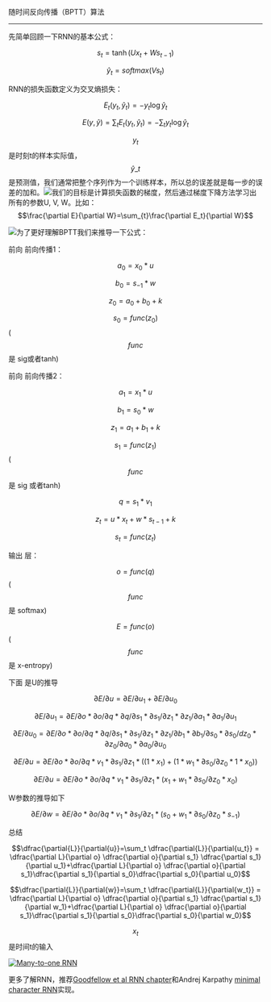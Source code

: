 随时间反向传播（BPTT）算法

---

先简单回顾一下RNN的基本公式：

$$s_t = \tanh (Ux_t+Ws_{t-1})$$

$$\hat y_t=softmax(Vs_t)$$

RNN的损失函数定义为交叉熵损失：

$$E_t(y_t,\hat y_t)=-y_t\log\hat y_t $$

$$E(y,\hat y)=\sum_{t}E_t(y_t, \hat y_t)=-\sum_{t}y_t\log\hat y_t$$

$$y_t$$是时刻t的样本实际值， $$\hat y\_t$$是预测值，我们通常把整个序列作为一个训练样本，所以总的误差就是每一步的误差的加和。![](http://d3kbpzbmcynnmx.cloudfront.net/wp-content/uploads/2015/10/rnn-bptt1.png)我们的目标是计算损失函数的梯度，然后通过梯度下降方法学习出所有的参数U, V, W。比如：$$\frac{\partial E}{\partial W}=\sum_{t}\frac{\partial E_t}{\partial W}$$

![](http://d3kbpzbmcynnmx.cloudfront.net/wp-content/uploads/2015/10/rnn-bptt-with-gradients.png)为了更好理解BPTT我们来推导一下公式：

前向 前向传播1：

$$a_0 = x_0 * u$$

$$b_0 = s_{-1} * w$$

$$z_0 = a_0 + b_0 + k$$

$$s_0 = func(z_0)$$ \($$func$$ 是 sig或者tanh\)

前向 前向传播2：

$$a_1 = x_1 * u$$

$$b_1 = s_0 * w$$

$$z_1 = a_1 + b_1+k$$

$$s_1 = func(z_1)$$\($$func$$ 是 sig 或者tanh\)

$$q = s_1 * v_1$$

$$z_t = u*x_t + w*s_{t-1} + k$$

$$s_t = func(z_t)$$

输出 层：

$$o = func(q)$$\($$func$$ 是 softmax\)

$$E = func(o)$$\($$func$$ 是 x-entropy\)

下面 是U的推导

$$\partial E/\partial u = \partial E/\partial u_1 + \partial E/\partial u_0$$

$$\partial E/\partial u_1 = \partial E/\partial o * \partial o/\partial q * \partial q/\partial s_1 * \partial s_1/\partial z_1 * \partial z_1/\partial a_1 * \partial a_1/\partial u_1$$

$$\partial E/\partial u_0 = \partial E/\partial o * \partial o/\partial q * \partial q/\partial s_1 * \partial s_1/\partial z_1 * \partial z_1/\partial b_1 * \partial b_1/\partial s_0 * \partial s_0/dz_0 * \partial z_0/\partial a_0 * \partial a_0/\partial u_0$$

$$\partial E/\partial u = \partial E/\partial o * \partial o/\partial q * v_1 * \partial s_1/\partial z_1 * ((1 * x_1) + (1 * w_1 * \partial s_0/\partial z_0 * 1 * x_0))$$

$$\partial E/\partial u = \partial E/\partial o * \partial o/\partial q * v_1 * \partial s_1/\partial z_1 * (x_1 + w_1 * \partial s_0/\partial z_0 * x_0)$$

W参数的推导如下

$$\partial E/\partial w = \partial E/\partial o * \partial o/\partial q * v_1 * \partial s_1/\partial z_1 * (s_0 + w_1 * \partial s_0/\partial z_0 * s_{-1})$$

总结

$$\dfrac{\partial{L}}{\partial{u}}=\sum_t \dfrac{\partial{L}}{\partial{u_t}} = \dfrac{\partial L}{\partial o} \dfrac{\partial o}{\partial s_1} \dfrac{\partial s_1}{\partial u_1}+\dfrac{\partial L}{\partial o} \dfrac{\partial o}{\partial s_1}\dfrac{\partial s_1}{\partial s_0}\dfrac{\partial s_0}{\partial u_0}$$

$$\dfrac{\partial{L}}{\partial{w}}=\sum_t \dfrac{\partial{L}}{\partial{w_t}} = \dfrac{\partial L}{\partial o} \dfrac{\partial o}{\partial s_1} \dfrac{\partial s_1}{\partial w_1}+\dfrac{\partial L}{\partial o} \dfrac{\partial o}{\partial s_1}\dfrac{\partial s_1}{\partial s_0}\dfrac{\partial s_0}{\partial w_0}$$

 $$x_t$$是时间t的输入

[![](https://i.stack.imgur.com/B15TJm.png "Many-to-one RNN")](https://i.stack.imgur.com/B15TJm.png)

更多了解RNN，推荐[Goodfellow et al RNN chapter](http://www.deeplearningbook.org/contents/rnn.html)和Andrej Karpathy [minimal character RNN](https://gist.github.com/karpathy/d4dee566867f8291f086)实现。

